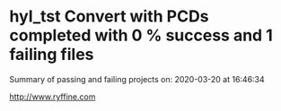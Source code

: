 # hyl_tst Convert with PCDs completed with 0 % success and 1 failing files

Summary of passing and failing projects on: 2020-03-20 at 16:46:34

http://www.ryffine.com
